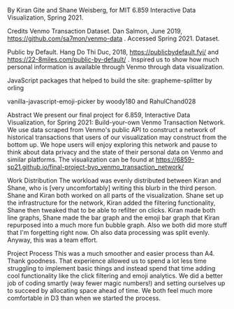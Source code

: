 By Kiran Gite and Shane Weisberg, for MIT 6.859 Interactive Data Visualization, Spring 2021.

Credits
Venmo Transaction Dataset. Dan Salmon, June 2019, https://github.com/sa7mon/venmo-data . Accessed Spring 2021. Dataset.

Public by Default. Hang Do Thi Duc, 2018, https://publicbydefault.fyi/ and https://22-8miles.com/public-by-default/ . Inspired us to show how much personal information is available through Venmo through data visualization.

JavaScript packages that helped to build the site:
grapheme-splitter by orling

vanilla-javascript-emoji-picker by woody180 and RahulChand028

Abstract
We present our final project for 6.859, Interactive Data Visualization, for Spring 2021: Build-your-own Venmo Transaction Network.
We use data scraped from Venmo's public API to construct a network of historical transactions that users of our visualization may construct from the bottom up. 
We hope users will enjoy exploring this network and pause to think about data privacy and the state of their personal data on Venmo and similar platforms. 
The visualization can be found at https://6859-sp21.github.io/final-project-byo_venmo_transaction_network/

Work Distribution
The workload was evenly distributed between Kiran and Shane, who is [very uncomfortably] writing this blurb in the third person.
Shane and Kiran both worked on all parts of the visualization. Shane set up the infrastructure for the network, Kiran added the filtering functionality, Shane then tweaked that to be able to refilter on clicks.
Kiran made both line graphs, Shane made the bar graph and the emoji bar graph that Kiran repurposed into a much more fun bubble graph. Also we both did more stuff that I'm forgetting right now. Oh also data processing was split evenly.
Anyway, this was a team effort.

Project Process
This was a much smoother and easier process than A4. Thank goodness. 
That experience allowed us to spend a lot less time struggling to implement basic things and instead spend that time adding cool functionality like the click filtering and emoji analytics.
We did a better job of coding smartly (way fewer magic numbers!) and setting ourselves up to succeed by allocating space ahead of time. 
We both feel much more comfortable in D3 than when we started the process.